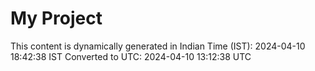 # My Project

This content is dynamically generated in Indian Time (IST): 2024-04-10 18:42:38 IST
Converted to UTC: 2024-04-10 13:12:38 UTC
